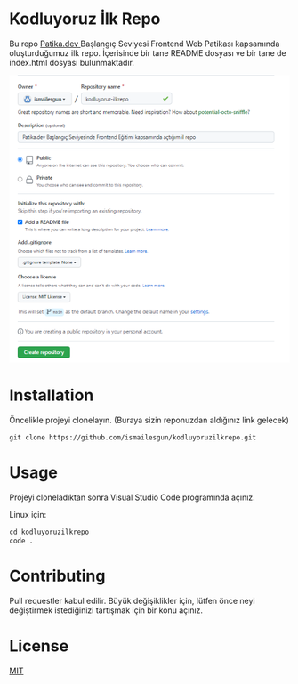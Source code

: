 # Kodluyoruz İlk Repo
Bu repo [Patika.dev ](https://app.patika.dev/paths) Başlangıç Seviyesi Frontend Web Patikası kapsamında oluşturduğumuz  ilk repo. İçerisinde bir tane README dosyası ve bir tane de index.html dosyası bulunmaktadır.

![Repo açma örnek görüntü](github.png)

# Installation

Öncelikle projeyi clonelayın. (Buraya sizin reponuzdan aldığınız link gelecek)
```
git clone https://github.com/ismailesgun/kodluyoruzilkrepo.git
```
# Usage
Projeyi cloneladıktan sonra Visual Studio Code programında açınız.

Linux için:
```
cd kodluyoruzilkrepo
code .
```

# Contributing
Pull requestler kabul edilir. Büyük değişiklikler için, lütfen önce neyi değiştirmek istediğinizi tartışmak için bir konu açınız.

# License
[MIT](https://choosealicense.com/licenses/mit/)